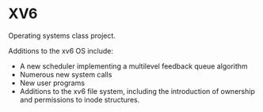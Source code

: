 # XV6
Operating systems class project.

Additions to the xv6 OS include:
- A new scheduler implementing a multilevel feedback queue algorithm
- Numerous new system calls
- New user programs
- Additions to the xv6 file system, including the introduction of ownership and permissions to inode structures.
